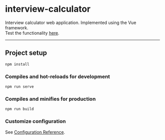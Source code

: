# interview-calculator

Interview calculator web application. Implemented using the Vue framework.<br/>
Test the functionality [here](https://azzimandias.github.io/BlindTyping/).

---
## Project setup
```
npm install
```

### Compiles and hot-reloads for development
```
npm run serve
```

### Compiles and minifies for production
```
npm run build
```

### Customize configuration
See [Configuration Reference](https://cli.vuejs.org/config/).
